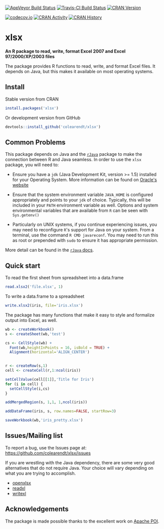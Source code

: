 [![AppVeyor Build Status](https://ci.appveyor.com/api/projects/status/github/colearendt/xlsx?branch=master&svg=true)](https://ci.appveyor.com/project/colearendt/xlsx)
[![Travis-CI Build Status](https://travis-ci.org/colearendt/xlsx.svg?branch=master)](https://travis-ci.org/colearendt/xlsx)
[![CRAN Version](http://www.r-pkg.org/badges/version-last-release/xlsx)](https://CRAN.R-project.org/package=xlsx)

[![codecov.io](https://codecov.io/github/colearendt/xlsx/coverage.svg?branch=master)](https://codecov.io/github/colearendt/xlsx?branch=master)
[![CRAN Activity](http://cranlogs.r-pkg.org/badges/xlsx)](https://CRAN.R-project.org/package=xlsx)
[![CRAN History](http://cranlogs.r-pkg.org/badges/grand-total/xlsx)](https://CRAN.R-project.org/package=xlsx)

xlsx
========

**An R package to read, write, format Excel 2007 and Excel 97/2000/XP/2003 files**

The package provides R functions to read, write, and format Excel files.  It depends 
on Java, but this makes it available on most operating systems. 

## Install

Stable version from CRAN

```r
install.packages('xlsx')
```

Or development version from GitHub

```r
devtools::install_github('colearendt/xlsx')
```

## Common Problems

This package depends on Java and the [`rJava`](https://www.rforge.net/rJava/) package to make the connection between R and Java seamless.  In order to use the `xlsx` package, you will need to:

- Ensure you have a `jdk` (Java Development Kit, version >= 1.5) installed for your Operating System.  More information can be found on [Oracle's website](http://www.oracle.com/technetwork/java/javase/downloads/index.html)

- Ensure that the system environment variable `JAVA_HOME` is configured appropriately and points to your `jdk` of choice.  Typically, this will be included in your `PATH` environment variable as well.  Options and system environmental variables that are available from `R` can be seen with `Sys.getenv()`

- Particularly on UNIX systems, if you continue experiencing issues, you may need to reconfigure `R`'s support for Java on your system.  From a terminal, use the command `R CMD javareconf`.  You may need to run this as root or prepended with `sudo` to ensure it has appropriate permission.

More detail can be found in the [`rJava` docs](https://www.rforge.net/rJava/).

## Quick start

To read the first sheet from spreadsheet into a data.frame 

```r
read.xlsx2('file.xlsx', 1)
```
To write a data.frame to a spreadsheet 
```r
write.xlsx2(iris, file='iris.xlsx')
```

The package has many functions that make it easy to style and
formalize output into Excel, as well.

```r
wb <- createWorkbook()
s <- createSheet(wb,'test')

cs <- CellStyle(wb) + 
  Font(wb,heightInPoints = 16, isBold = TRUE) +
  Alignment(horizontal='ALIGN_CENTER')
  

r <- createRow(s,1)
cell <- createCell(r,1:ncol(iris))

setCellValue(cell[[1]],'Title for Iris')
for (i in cell) {
  setCellStyle(i,cs)
}

addMergedRegion(s, 1,1, 1,ncol(iris))

addDataFrame(iris, s, row.names=FALSE, startRow=3)

saveWorkbook(wb,'iris_pretty.xlsx')
```

## Issues/Mailing list

To report a bug, use the Issues page at: https://github.com/colearendt/xlsx/issues

If you are wrestling with the Java dependency, there are some very good
alternatives that do not require Java. Your choice will vary depending on what
you are trying to accomplish.

- [openxlsx](https://github.com/awalker89/openxlsx)
- [readxl](https://readxl.tidyverse.org/)
- [writexl](https://docs.ropensci.org/writexl/)

## Acknowledgements

The package is made possible thanks to the excellent
work on [Apache POI](https://poi.apache.org/spreadsheet/index.html).
